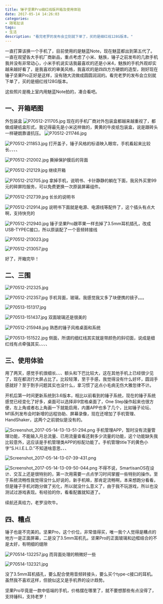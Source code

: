 ```yaml
---
title: 锤子坚果Pro细红线版开箱及使用体验
date: 2017-05-14 14:26:03
categories:
- 随笔扯谈
tags:
- 生活
description: "看完老罗的发布会立刻就下单了，买的是细红线128G版本。"
---
```


一直打算该换一个手机了，目前使用的是魅蓝Note，现在魅蓝都出到第五代了。一直在观望各大手机厂商新品，重点考虑了小米、魅族，锤子之前发布的几款手机我并没有非常动心，小米手机说实话我最喜欢的还是小米4，魅族的手机外观却实越来越好看了，是我喜欢的审美风格，我喜欢的是四四方方硬朗的造型，刚好现在锤子坚果Pro正好是这样，没有随大流做成圆圆润润的。看完老罗的发布会立刻就下单了，买的是细红线128G版本。

这些照片是晚上室内用魅蓝Note拍的，凑合看吧。

## 一、开箱晒图

外包装盒
![P70512-211705.jpg](http://ww1.sinaimg.cn/large/006tNc79ly1g5d7x72zcwj30u00yowh9.jpg)
现在的手机厂商对外包装盒都越来越重视了，都做成硬纸盒形式，我记得最先是小米这样做的，黄黄的牛皮纸包装盒，说是跟砖头一样硬朗靠谱抗压。
![P70512-211746.jpg](http://ww2.sinaimg.cn/large/006tNc79ly1g5d7x8k4ktj30xi0u0q5p.jpg)

![P70512-211853.jpg](http://ww2.sinaimg.cn/large/006tNc79ly1g5d7x9woulj30u014jq6g.jpg)
打开盖子，锤子风格的标语映入眼帘，手机看起来比较长、、、、

![P70512-212002.jpg](http://ww2.sinaimg.cn/large/006tNc79ly1g5d7xbsml0j30u014j770.jpg)
撕掉保护膜后的背面

![P70512-212129.jpg](http://ww1.sinaimg.cn/large/006tNc79ly1g5d7xdmhs9j30u014jn06.jpg)
继续开箱

![P70512-212705.jpg](http://ww4.sinaimg.cn/large/006tNc79ly1g5d7xfjjxlj30u014jq75.jpg)
拿掉手机，说明书、卡针静静的躺在下面，我另外买里99元的碎屏险服务，可以免费更换一次原装屏幕组件。

![P70512-212739.jpg](http://ww2.sinaimg.cn/large/006tNc79ly1g5d7xh35vnj30yg0pignl.jpg)
长长的说明书

![P70512-212914.jpg](http://ww3.sinaimg.cn/large/006tNc79ly1g5d7xjd3mcj30u014jdjv.jpg)
说明书下面就是电源、电源线等配件了，这个插头有点大啊，支持快充的

![P70512-212940.jpg](http://ww2.sinaimg.cn/large/006tNc79ly1g5d7xk6rwhj30yg0mx0ts.jpg)
锤子坚果Pro跟苹果一样去掉了3.5mm耳机插孔，改成USB-TYPEC接口，所以原装配了一个音频转接线

![P70512-213023.jpg](http://ww1.sinaimg.cn/large/006tNc79ly1g5d7xlnndgj30u014jn14.jpg)

![P70512-213057.jpg](http://ww2.sinaimg.cn/large/006tNc79ly1g5d7xm5xusj30u014jq5z.jpg)

好了，开箱完毕！

## 二、三围

![P70512-212325.jpg](http://ww4.sinaimg.cn/large/006tNc79ly1g5d7xovurlj30u014j0vy.jpg)

![P70512-212357.jpg](http://ww2.sinaimg.cn/large/006tNc79ly1g5d7xqaxvgj30u014jae9.jpg)
手机背面，玻璃，我感觉我又多了块便携的镜子。。。

![P70513-151317.jpg](http://ww1.sinaimg.cn/large/006tNc79ly1g5d7xt6ejpj30u014jgqh.jpg)

![P70513-151437.jpg](http://ww3.sinaimg.cn/large/006tNc79ly1g5d7xuzzarj30yg0pitab.jpg)
双面玻璃还是很美的

![P70512-215948.jpg](http://ww2.sinaimg.cn/large/006tNc79ly1g5d7xwh0pcj30u014j78t.jpg)
熟悉的锤子风格桌面和系统

![P70513-151522.jpg](http://ww1.sinaimg.cn/large/006tNc79ly1g5d7xxuozwj30yg0pidho.jpg)
侧面，所谓的细红线其实就是带颜色的斜切面，说成是细红线有点牵强其实、、、、

## 三、使用体验

用了两天，感觉手机很细长、、、额头和下巴比较大，这在其他手机上已经很少见了，现在都流行大屏占比了。比较轻薄，至于手感，我觉得没有什么好坏，圆润手感就好？至于割手问题其实也没什么，拿习惯了这点小毛病无伤大雅忽律不计。

开机后第一时间更新系统到3.6版本，相比以前看到的锤子系统，现在的锤子系统感觉已经变化了好多，桌面可以选择非9宫格桌面了，One Step操作起来也很方便，左上角或者右上角画一下就能启用，内置APP也多了几个，比如锤子论坛、M1系列发布会时新增的远程协助、屏幕录像，现在还增加了手机管理、HandShaker，这两个之前貌似是没有的。

![Screenshot_2017-05-14-13-13-51-294.png](http://ww3.sinaimg.cn/large/006tNc79ly1g5d7y1im8tj30u01hc7km.jpg)
手机管理APP，暂时没有流量管理功能，不能输入月总流量、已用流量查看还剩多少流量的功能，这个功能缺失我比较意外，这应该是手机管理类APP的标配功能了。手机管理title下的黄色小字“S.H.I.E.L.D.”不知道啥意思、、、

![Screenshot_2017-05-14-13-07-39-431.png](http://ww3.sinaimg.cn/large/006tNc79ly1g5d7y3e30bj30u01hcthy.jpg)

![Screenshot_2017-05-14-13-09-50-044.png](http://ww2.sinaimg.cn/large/006tNc79ly1g5d7y59m8kj30u0191guh.jpg)
不得不说，SmartisanOS在设计、交互上还是很特别的，第一次用需要一点点学习时间掌握一些特别的操作。至于系统流畅性我觉得没什么好说的，新手机嘛，那肯定流畅啊，本来想跑分看看，但是锤子手机对跑分做了劣化，所以就没什么意义了，由于我不玩游戏，所以也没测试过游戏表现。有经验的你，看看配置就知道了。

续航还真给力，老罗没吹牛。

## 四、糟点

锤子也是不完美的。坚果Pro，这个价位，非常值得买，唯一我个人觉得是糟点的地方一是正面屏幕，二是没了3.5mm耳机孔。坚果Pro的正面玻璃和边框结合的不是太好，有明细的缝隙

![P70514-132257.jpg](http://ww1.sinaimg.cn/large/006tNc79ly1g5d7y6ngcuj30yg0odwhd.jpg)
而背面处理的稍微好一些

![P70514-132321.jpg](http://ww1.sinaimg.cn/large/006tNc79ly1g5d7y7pfckj30u00yjn11.jpg)

没了3.5mm耳机插孔，要么配合使用音频转接头，要么买个type-c接口的耳机。虽然我不喜欢这样，但貌似这又是手机界的设计趋势。

坚果Pro毕竟是一款中低端的手机，价格摆在哪里了，就不要想那些有点没得了，支持锤科，支持老罗！
